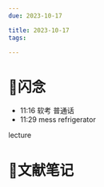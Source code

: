 ```yaml
---
due: 2023-10-17 

title: 2023-10-17
tags:

---
```


# 📖闪念



- 11:16 软考
普通话
- 11:29 mess refrigerator 


lecture


# 📒文献笔记






